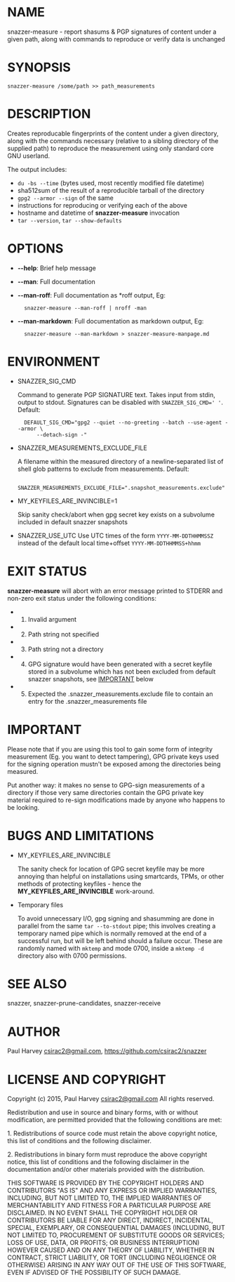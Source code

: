 # NAME

snazzer-measure - report shasums & PGP signatures of content under a given path,
along with commands to reproduce or verify data is unchanged

# SYNOPSIS

    snazzer-measure /some/path >> path_measurements

# DESCRIPTION

Creates reproducable fingerprints of the content under a given directory, along
with the commands necessary (relative to a sibling directory of the supplied
path) to reproduce the measurement using only standard core GNU userland.

The output includes:

- `du -bs --time` (bytes used, most recently modified file datetime)
- sha512sum of the result of a reproducible tarball of the directory
- `gpg2 --armor --sign` of the same
- instructions for reproducing or verifying each of the above
- hostname and datetime of **snazzer-measure** invocation
- `tar --version`, `tar --show-defaults`

# OPTIONS

- **--help**: Brief help message
- **--man**: Full documentation
- **--man-roff**: Full documentation as \*roff output, Eg:

        snazzer-measure --man-roff | nroff -man

- **--man-markdown**: Full documentation as markdown output, Eg:

        snazzer-measure --man-markdown > snazzer-measure-manpage.md

# ENVIRONMENT

- SNAZZER\_SIG\_CMD

    Command to generate PGP SIGNATURE text. Takes input from stdin, output to
    stdout. Signatures can be disabled with `SNAZZER_SIG_CMD=' '`. Default:

        DEFAULT_SIG_CMD="gpg2 --quiet --no-greeting --batch --use-agent --armor \
            --detach-sign -"

- SNAZZER\_MEASUREMENTS\_EXCLUDE\_FILE

    A filename within the measured directory of a newline-separated list of shell
    glob patterns to exclude from measurements. Default:

        SNAZZER_MEASUREMENTS_EXCLUDE_FILE=".snapshot_measurements.exclude"

- MY\_KEYFILES\_ARE\_INVINCIBLE=1

    Skip sanity check/abort when gpg secret key exists on a subvolume included in
    default snazzer snapshots

- SNAZZER\_USE\_UTC
Use UTC times of the form `YYYY-MM-DDTHHMMSSZ` instead of the default local
time+offset `YYYY-MM-DDTHHMMSS+hhmm`

# EXIT STATUS

**snazzer-measure** will abort with an error message printed to STDERR and
non-zero exit status under the following conditions:

- 1. Invalid argument
- 2. Path string not specified
- 3. Path string not a directory
- 4. GPG signature would have been generated with a secret keyfile stored
in a subvolume which has not been excluded from default snazzer snapshots, see
[IMPORTANT](https://metacpan.org/pod/IMPORTANT) below
- 5. Expected the .snazzer\_measurements.exclude file to contain an entry
for the .snazzer\_measurements file

# IMPORTANT

Please note that if you are using this tool to gain some form of integrity
measurement (Eg. you want to detect tampering), GPG private keys used for the
signing operation mustn't be exposed among the directories being measured.

Put another way: it makes no sense to GPG-sign measurements of a directory if
those very same directories contain the GPG private key material required to
re-sign modifications made by anyone who happens to be looking.

# BUGS AND LIMITATIONS

- MY\_KEYFILES\_ARE\_INVINCIBLE

    The sanity check for location of GPG secret keyfile may be more annoying than
    helpful on installations using smartcards, TPMs, or other methods of protecting
    keyfiles - hence the **MY\_KEYFILES\_ARE\_INVINCIBLE** work-around.

- Temporary files

    To avoid unnecessary I/O, gpg signing and shasumming are done in parallel from
    the same `tar --to-stdout` pipe; this involves creating a temporary named pipe
    which is normally removed at the end of a successful run, but will be left
    behind should a failure occur. These are randomly named with `mktemp` and mode
    0700, inside a `mktemp -d` directory also with 0700 permissions.

# SEE ALSO

snazzer, snazzer-prune-candidates, snazzer-receive

# AUTHOR

Paul Harvey <csirac2@gmail.com>, https://github.com/csirac2/snazzer

# LICENSE AND COPYRIGHT

Copyright (c) 2015, Paul Harvey <csirac2@gmail.com> All rights reserved.

Redistribution and use in source and binary forms, with or without
modification, are permitted provided that the following conditions are met:

1\. Redistributions of source code must retain the above copyright notice, this
list of conditions and the following disclaimer.

2\. Redistributions in binary form must reproduce the above copyright notice,
this list of conditions and the following disclaimer in the documentation
and/or other materials provided with the distribution.

THIS SOFTWARE IS PROVIDED BY THE COPYRIGHT HOLDERS AND CONTRIBUTORS "AS IS" AND
ANY EXPRESS OR IMPLIED WARRANTIES, INCLUDING, BUT NOT LIMITED TO, THE IMPLIED
WARRANTIES OF MERCHANTABILITY AND FITNESS FOR A PARTICULAR PURPOSE ARE
DISCLAIMED. IN NO EVENT SHALL THE COPYRIGHT HOLDER OR CONTRIBUTORS BE LIABLE
FOR ANY DIRECT, INDIRECT, INCIDENTAL, SPECIAL, EXEMPLARY, OR CONSEQUENTIAL
DAMAGES (INCLUDING, BUT NOT LIMITED TO, PROCUREMENT OF SUBSTITUTE GOODS OR
SERVICES; LOSS OF USE, DATA, OR PROFITS; OR BUSINESS INTERRUPTION) HOWEVER
CAUSED AND ON ANY THEORY OF LIABILITY, WHETHER IN CONTRACT, STRICT LIABILITY,
OR TORT (INCLUDING NEGLIGENCE OR OTHERWISE) ARISING IN ANY WAY OUT OF THE USE
OF THIS SOFTWARE, EVEN IF ADVISED OF THE POSSIBILITY OF SUCH DAMAGE.
